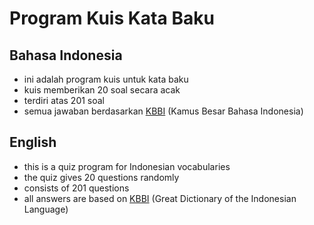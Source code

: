 # Program Kuis Kata Baku

## Bahasa Indonesia
* ini adalah program kuis untuk kata baku
* kuis memberikan 20 soal secara acak
* terdiri atas 201 soal
* semua jawaban berdasarkan [KBBI](https://kbbi.kemdikbud.go.id) (Kamus Besar Bahasa Indonesia)

## English
* this is a quiz program for Indonesian vocabularies
* the quiz gives 20 questions randomly
* consists of 201 questions
* all answers are based on [KBBI](https://kbbi.kemdikbud.go.id) (Great Dictionary of the Indonesian Language)
